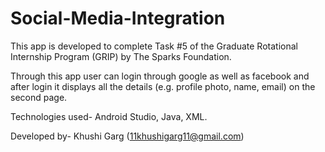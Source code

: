 # Social-Media-Integration
This app is developed to complete Task #5 of the Graduate Rotational Internship Program (GRIP) by The Sparks Foundation.

Through this app user can login through google as well as facebook and after login it displays all the details (e.g. profile photo, name, email) on the second page.

Technologies used- Android Studio, Java, XML.

Developed by- Khushi Garg (11khushigarg11@gmail.com)
